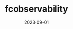 ---
title: "fcobservability"
date: 2023-09-01
draft: false
repository: github.com/funccloud/fcobservability
godoc: pkg.go.dev/go.funccloud.dev/fcobservability
tags: [package]
---